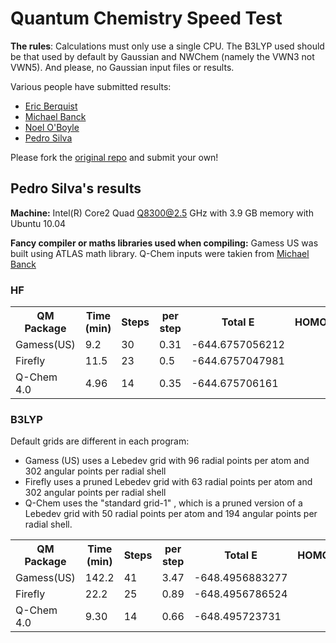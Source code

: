 Quantum Chemistry Speed Test
============================

**The rules**: Calculations must only use a single CPU. The B3LYP used should be that used by default by Gaussian and NWChem (namely the VWN3 not VWN5). And please, no Gaussian input files or results.

Various people have submitted results:
- [Eric Berquist](http://github.com/berky/qmspeedtest)
- [Michael Banck](http://github.com/mbanck/qmspeedtest)
- [Noel O'Boyle](http://github.com/baoilleach/qmspeedtest)
- [Pedro Silva](http://github.com/PedroJSilva/qmspeedtest)

Please fork the [original repo](http://github.com/baoilleach/qmspeedtest) and submit your own!

Pedro Silva's results
----------------------

**Machine:** 
Intel(R) Core2 Quad Q8300@2.5 GHz with 3.9 GB memory with Ubuntu 10.04

**Fancy compiler or maths libraries used when compiling:** Gamess US was built using ATLAS math library.
Q-Chem inputs were takien from [Michael Banck](http://github.com/mbanck/qmspeedtest)

### HF
<table>
<tr>
<th>QM Package</th><th>Time (min)</th><th>Steps</th><th>per step</th>
<th>Total E</th><th>HOMO</th><th>LUMO</th>
</tr>
<tr>
<td>Gamess(US)
<td>9.2</td><td>30</td>
<td>0.31</td>
<td> -644.6757056212</td>
<td></td>
<td></td>
</tr>

<tr>
<td>Firefly</td>
<td>11.5</td>
<td>23</td>
<td>0.5</td>
<td> -644.6757047981</td>
<td></td>
<td></td>
</tr>


<tr>
<td>Q-Chem 4.0</td>
<td>4.96</td>
<td>14</td>
<td>0.35</td>
<td> -644.675706161</td>
<td></td>
<td></td>
</tr>


</table>

### B3LYP

Default grids are different in each program: 
- Gamess (US) uses a Lebedev grid with 96 radial points per atom and 302 angular points per radial shell 
- Firefly     uses a pruned Lebedev grid with 63 radial points per atom and 302 angular points per radial shell 
- Q-Chem      uses the "standard grid-1" , which is a pruned version of a Lebedev grid with 50 radial points per atom and 194 angular points per radial shell.

<table>
<tr>
<th>QM Package</th><th>Time (min)</th><th>Steps</th><th>per step</th>
<th>Total E</th><th>HOMO</th><th>LUMO</th>
</tr>
<tr>
<td>Gamess(US)
<td>142.2</td><td>41</td>
<td>3.47</td>
<td>   -648.4956883277  </td>
<td></td>
<td></td>
</tr>
<tr>


<td>Firefly</td>
<td>22.2</td>
<td>25</td>
<td>0.89</td>
<td> -648.4956786524</td>
<td></td>
<td></td>
</tr>

<tr>


<td>Q-Chem 4.0</td>
<td>9.30</td>
<td>14</td>
<td>0.66</td>
<td> -648.495723731</td>
<td></td>
<td></td>
</tr>


</table>
